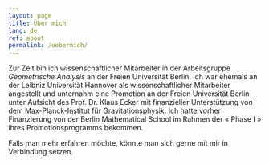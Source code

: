 ```yaml
---
layout: page
title: Über mich
lang: de
ref: about
permalink: /uebermich/
---
```


Zur Zeit bin ich wissenschaftlicher Mitarbeiter in der Arbeitsgruppe <i>Geometrische Analysis</i> an der Freien Universität Berlin. Ich war ehemals an der Leibniz Universität Hannover als wissenschaftlicher Mitarbeiter angestellt und unternahm eine Promotion an der Freien Universität Berlin unter Aufsicht des Prof. Dr. Klaus Ecker mit finanzieller Unterstützung von dem Max-Planck-Institut für Gravitationsphysik. Ich hatte vorher Finanzierung von der Berlin Mathematical School im Rahmen der « Phase I » ihres Promotionsprogramms bekommen.

Falls man mehr erfahren möchte, könnte man sich gerne mit mir in Verbindung setzen.
